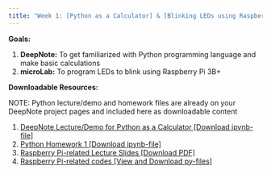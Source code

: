 ```yaml
---
title: "Week 1: [Python as a Calculator] & [Blinking LEDs using Raspberry Pi 3B+]"
---
```


**Goals:** 
1. **DeepNote:** To get familiarized with Python programming language and make basic calculations
2. **microLab:** To program LEDs to blink using Raspberry Pi 3B+ 

**Downloadable Resources:** 

NOTE: Python lecture/demo and homework files are already on your DeepNote project pages and included here as downloadable content 
1. <a href="/files/Week1_Demo1_Guide.ipynb" target="_blank">DeepNote Lecture/Demo for Python as a Calculator [Download ipynb-file]</a><br>
2. <a href="/files/HW1.ipynb" target="_blank">Python Homework 1 [Download ipynb-file]</a><br>
3. <a href="/files/Deck3_IntroRPi3BplusLED_Module2_09242021.pdf" target="_blank">Raspberry Pi-related Lecture Slides [Download PDF]</a><br>
2. <a href="https://github.com/GWU-APSC1001/Fall2021/tree/main/Week1" target="_blank">Raspberry Pi-related codes [View and Download py-files]</a><br>
